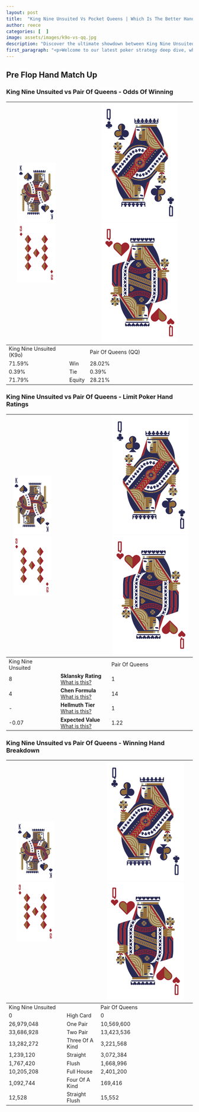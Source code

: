 ```yaml
---
layout: post
title:  "King Nine Unsuited Vs Pocket Queens | Which Is The Better Hand In Poker? A Complete Guide"
author: reece
categories: [  ]
image: assets/images/k9o-vs-qq.jpg
description: "Discover the ultimate showdown between King Nine Unsuited and Pair Of Queens in poker! Uncover the odds, strategies, and scenarios where one hand triumphs over the other. Get ready to up your poker game with this thrilling analysis."
first_paragraph: "<p>Welcome to our latest poker strategy deep dive, where we're pitting two distinct hands against each other in a high-stakes showdown: King Nine Unsuited vs Pair Of Queens.</p><p>In the dynamic world of poker, every decision counts, and knowing which hand holds the upper hand is key to your success at the table.</p><p>In this article, we'll dissect these two hands, explore the scenarios where one dominates the other, and equip you with the knowledge to make strategic choices that can tip the odds in your favor.</p><p>Get ready to unravel the intriguing dynamics of these poker hands and elevate your game to new heights.</p>"
---
```




[comment]: # (sp0)

## Pre Flop Hand Match Up

<div class="table hand-ratings" markdown="1"> 



### King Nine Unsuited vs Pair Of Queens - Odds Of Winning


    
| ![image info](assets/images/hand1/K.png) ![image info](assets/images/hand1/9o.png) |  | ![image info](assets/images/hand2/Q.png) ![image info](assets/images/hand2/Qo.png) |
| -------- | -------- | -------- |
| King Nine Unsuited (K9o) |  | Pair Of Queens (QQ) |
| 71.59% | Win | 28.02% |
| 0.39% | Tie | 0.39% |
| 71.79% | Equity | 28.21% |




[comment]: # (sp1)



### King Nine Unsuited vs Pair Of Queens - Limit Poker Hand Ratings


    
| ![image info](assets/images/hand1/K.png) ![image info](assets/images/hand1/9o.png) |  | ![image info](assets/images/hand2/Q.png) ![image info](assets/images/hand2/Qo.png) |
| -------- | -------- | -------- |
| King Nine Unsuited |  | Pair Of Queens |
| 8 | **Sklansky Rating** [What is this?](/sklansky-rating-explained) | 1 |
| 4 | **Chen Formula** [What is this?](/chen-formula-explained) | 14 |
| - | **Hellmuth Tier** [What is this?](/Hellmuth-tier-explained) | 1 |
| -0.07 | **Expected Value** [What is this?](/expected-value-explained) | 1.22 |




[comment]: # (sp2)



### King Nine Unsuited vs Pair Of Queens - Winning Hand Breakdown


    
| ![image info](assets/images/hand1/K.png) ![image info](assets/images/hand1/9o.png) |  | ![image info](assets/images/hand2/Q.png) ![image info](assets/images/hand2/Qo.png) |
| -------- | -------- | -------- |
| King Nine Unsuited |  | Pair Of Queens |
| 0 | High Card | 0 |
| 26,979,048 | One Pair | 10,569,600 |
| 33,686,928 | Two Pair | 13,423,536 |
| 13,282,272 | Three Of A Kind | 3,221,568 |
| 1,239,120 | Straight | 3,072,384 |
| 1,767,420 | Flush | 1,668,996 |
| 10,205,208 | Full House | 2,401,200 |
| 1,092,744 | Four Of A Kind | 169,416 |
| 12,528 | Straight Flush | 15,552 |




[comment]: # (sp3)



</div>

[comment]: # (sp4)



[comment]: # (sp5)

